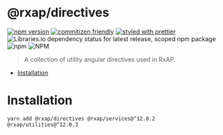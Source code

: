 @rxap/directives
======

[![npm version](https://img.shields.io/npm/v/@rxap/directives?style=flat-square)](https://www.npmjs.com/package/@rxap/directives)
[![commitizen friendly](https://img.shields.io/badge/commitizen-friendly-brightgreen.svg?style=flat-square)](https://commitizen.github.io/cz-cli/)
[![styled with prettier](https://img.shields.io/badge/styled_with-prettier-ff69b4.svg?style=flat-square)](https://github.com/prettier/prettier)
![Libraries.io dependency status for latest release, scoped npm package](https://img.shields.io/librariesio/release/npm/@rxap/directives)
![npm](https://img.shields.io/npm/dm/@rxap/directives)
![NPM](https://img.shields.io/npm/l/@rxap/directives)

> A collection of utility angular directives used in RxAP.

- [Installation](#installation)

# Installation

```
yarn add @rxap/directives @rxap/services@^12.0.2 @rxap/utilities@^12.0.3
```

